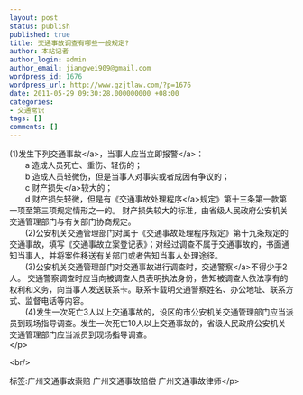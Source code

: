 ```yaml
---
layout: post
status: publish
published: true
title: 交通事故调查有哪些一般规定?
author: 本站记者
author_login: admin
author_email: jiangwei909@gmail.com
wordpress_id: 1676
wordpress_url: http://www.gzjtlaw.com/?p=1676
date: 2011-05-29 09:30:28.000000000 +08:00
categories:
- 交通常识
tags: []
comments: []
---
```

<p>(1)发生下列<a>交通事故<&#47;a>，当事人应当立即<a>报警<&#47;a>：<br>　　a 造成人员死亡、重伤、轻伤的；<br>　　b 造成人员轻微伤，但是当事人对事实或者成因有争议的；<br>　　c <a>财产损失<&#47;a>较大的；<br>　　d 财产损失轻微，但是有《<a>交通事故处理程序<&#47;a>规定》第十三条第一款第一项至第三项规定情形之一的。 财产损失较大的标准，由省级人民政府公安机关交通管理部门与有关部门协商规定。<br>　　(2)公安机关交通管理部门对属于《交通事故处理程序规定》第十九条规定的交通事故，填写《交通事故立案登记表》；对经过调查不属于交通事故的，书面通知当事人，并将案件移送有关部门或者告知当事人处理途径。<br>　　(3)公安机关交通管理部门对交通事故进行调查时，<a>交通警察<&#47;a>不得少于2人。 交通警察调查时应当向被调查人员表明执法身份，告知被调查人依法享有的权利和义务，向当事人发送联系卡。联系卡载明交通警察姓名、办公地址、联系方式、监督电话等内容。<br>　　(4)发生一次死亡3人以上交通事故的，设区的市公安机关交通管理部门应当派员到现场指导调查。发生一次死亡10人以上交通事故的，省级人民政府公安机关交通管理部门应当派员到现场指导调查。<br><&#47;p><br&#47;><p>标签:广州交通事故索赔 广州交通事故赔偿 广州交通事故律师<&#47;p>
